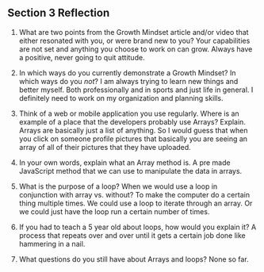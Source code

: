 ## Section 3 Reflection

1. What are two points from the Growth Mindset article and/or video that either resonated with you, or were brand new to you?
Your capabilities are not set and anything you choose to work on can grow. Always have a positive, never going to quit attitude.

1. In which ways do you currently demonstrate a Growth Mindset? In which ways do you _not_?
I am always trying to learn new things and better myself. Both professionally and in sports and just life in general. I definitely need to work on my organization and planning skills.

1. Think of a web or mobile application you use regularly. Where is an example of a place that the developers probably use Arrays? Explain.
Arrays are basically just a list of anything. So I would guess that when you click on someone profile pictures that basically you are seeing an array of all of their pictures that they have uploaded.

1. In your own words, explain what an Array method is.
A pre made JavaScript method that we can use to manipulate the data in arrays.

1. What is the purpose of a loop? When we would use a loop in conjunction with array vs. without?
To make the computer do a certain thing multiple times. We could use a loop to iterate through an array. Or we could just have the loop run a certain number of times.

1. If you had to teach a 5 year old about loops, how would you explain it?
A process that repeats over and over until it gets a certain job done like hammering in a nail.

1. What questions do you still have about Arrays and loops? None so far.
